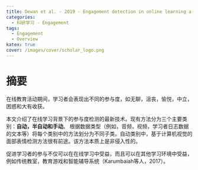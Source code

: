 ```yaml
---
title: Dewan et al. - 2019 - Engagement detection in online learning a review
categories: 
  - 科研学习 - Engagement
tags:
  - Engagement
  - Overview
katex: true
cover: /images/cover/scholar_logo.png
---
```


# 摘要

在线教育活动期间，学习者会表现出不同的参与度，如无聊，沮丧，愉悦，中立，困惑和大有收获。

本文介绍了在线学习背景下的参与度检测的最新技术。现有方法分为三个主要类别：**自动，半自动和手动**。 根据数据类型（例如，音频，视频，学习者日志数据的文本等）将每个类别中的方法划分为不同子类。自动类别中，基于计算机视觉的面部表情检测方法很有前途。该方法本质上是非侵入性的。

 促进学习者的参与不仅可以在在线学习中受益，而且可以在其他学习环境中受益，例如传统教室，教育游戏和智能辅导系统（Karumbaiah等人，2017）。